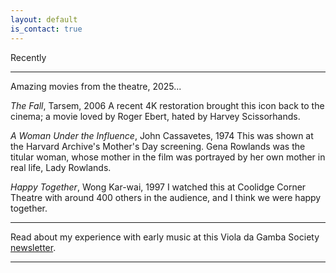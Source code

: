 ```yaml
---
layout: default
is_contact: true
---
```


Recently

---

Amazing movies from the theatre, 2025...

*The Fall*, Tarsem, 2006
   A recent 4K restoration brought this icon back to the cinema; a movie loved by Roger Ebert, hated by Harvey Scissorhands.

*A Woman Under the Influence*, John Cassavetes, 1974
   This was shown at the Harvard Archive's Mother's Day screening. Gena Rowlands was the titular woman, whose mother in the film was portrayed by her own mother in real life, Lady Rowlands. 

*Happy Together*, Wong Kar-wai, 1997
   I watched this at Coolidge Corner Theatre with around 400 others in the audience, and I think we were happy together. 

---

Read about my experience with early music at this Viola da Gamba Society [newsletter](https://vdgsne.org/wp-content/uploads/2017/09/VdGS-NE-Spring-newsletter-2022.pdf). 

---